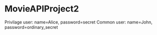 # MovieAPIProject2
Privilage user: name=Alice, password=secret
Common user: name=John, password=ordinary_secret
